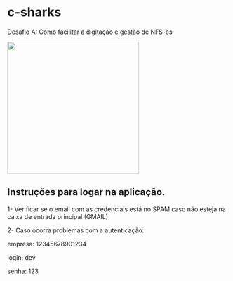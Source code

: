 # c-sharks
Desafio A: Como facilitar a digitação e gestão de NFS-es

<img width="300px" src="https://i.imgur.com/wVYsLd0.png" />

## Instruções para logar na aplicação. 

1- Verificar se o email com as credenciais está no SPAM caso não esteja na caixa de entrada principal (GMAIL) 

2- Caso ocorra problemas com a autenticação:

empresa: 12345678901234

login: dev

senha: 123




